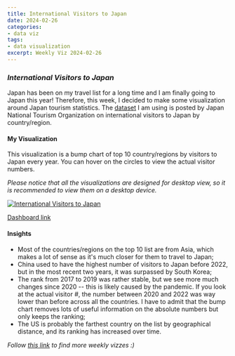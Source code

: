 ```yaml
---
title: International Visitors to Japan
date: 2024-02-26
categories:
- data viz
tags:
- data visualization
excerpt: Weekly Viz 2024-02-26
---
```


### *International Visitors to Japan*

Japan has been on my travel list for a long time and I am finally going to Japan this year! Therefore, this week, I decided to make some visualization around Japan tourism statistics. The [dataset](https://statistics.jnto.go.jp/en/graph/#graph--inbound--travelers--transition) I am using is posted by Japan National Tourism Organization on international visitors to Japan by country/region.  

#### My Visualization

This visualization is a bump chart of top 10 country/regions by visitors to Japan every year. You can hover on the circles to view the actual visitor numbers.  

*Please notice that all the visualizations are designed for desktop view, so it is recommended to view them on a desktop device.*  

<div class='tableauPlaceholder' id='viz1709004280208' style='position: relative'>
  <noscript><a href='#'>
    <img alt='International Visitors to Japan ' src='https:&#47;&#47;public.tableau.com&#47;static&#47;images&#47;20&#47;20240226InternationalVisitorstoJapan&#47;InternationalVisitorstoJapan&#47;1_rss.png' style='border: none' />
  </a></noscript>
  <object class='tableauViz'  style='display:none;'>
    <param name='host_url' value='https%3A%2F%2Fpublic.tableau.com%2F' />
    <param name='embed_code_version' value='3' />
    <param name='site_root' value='' />
    <param name='name' value='20240226InternationalVisitorstoJapan&#47;InternationalVisitorstoJapan' />
    <param name='tabs' value='no' />
    <param name='toolbar' value='yes' />
    <param name='static_image' value='https:&#47;&#47;public.tableau.com&#47;static&#47;images&#47;20&#47;20240226InternationalVisitorstoJapan&#47;InternationalVisitorstoJapan&#47;1.png' />
    <param name='animate_transition' value='yes' />
    <param name='display_static_image' value='yes' />
    <param name='display_spinner' value='yes' />
    <param name='display_overlay' value='yes' />
    <param name='display_count' value='yes' />
    <param name='language' value='en-US' />
    <param name='filter' value='publish=yes' />
  </object></div>   
  <script type='text/javascript'>      
    var divElement = document.getElementById('viz1709004280208');        
    var vizElement = divElement.getElementsByTagName('object')[0];        
    if ( divElement.offsetWidth > 800 ) { vizElement.style.width='800px';vizElement.style.height='627px';} else if ( divElement.offsetWidth > 500 ) { vizElement.style.width='800px';vizElement.style.height='627px';} else { vizElement.style.width='100%';vizElement.style.height='727px';}      
    var scriptElement = document.createElement('script');              
    scriptElement.src = 'https://public.tableau.com/javascripts/api/viz_v1.js';        
    vizElement.parentNode.insertBefore(scriptElement, vizElement);             
  </script>

[Dashboard link](https://public.tableau.com/views/20240226InternationalVisitorstoJapan/InternationalVisitorstoJapan?:language=en-US&publish=yes&:sid=&:display_count=n&:origin=viz_share_link)
  
#### Insights
* Most of the countries/regions on the top 10 list are from Asia, which makes a lot of sense as it's much closer for them to travel to Japan;
* China used to have the highest number of visitors to Japan before 2022, but in the most recent two years, it was surpassed by South Korea;
* The rank from 2017 to 2019 was rather stable, but we see more much changes since 2020 -- this is likely caused by the pandemic. If you look at the actual visitor #, the number between 2020 and 2022 was way lower than before across all the countries. I have to admit that the bump chart removes lots of useful information on the absolute numbers but only keeps the ranking;
* The US is probably the farthest country on the list by geographical distance, and its ranking has increased over time.  
  
*Follow [this link](https://yudong-94.github.io/personal-website/project/WeeklyViz2024/) to find more weekly vizzes :)*

